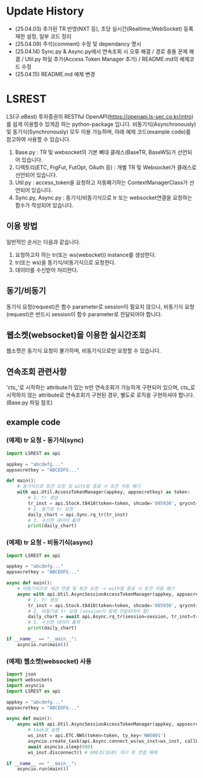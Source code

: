 # Update History
- (25.04.03) 추가된 TR 반영(NXT 등), 초당 실시간(Realtime;WebSocket) 등록제한 설정, 일부 코드 정리
- (25.04.09) 주석(comment) 수정 및 dependancy 명시
- (25.04.14) Sync.py & Async.py에서 연속조회 시 오류 해결 / 경로 충돌 문제 해결 / Util.py 파일 추가(Access Token Manager 추가) / README.md의 예제코드 수정
- (25.04.15) README.md 예제 변경

# LSREST
LS(구.eBest) 투자증권의 RESTful OpenAPI(https://openapi.ls-sec.co.kr/intro)를 쉽게 이용할수 있게끔 하는 python-package 입니다.
비동기식(Asynchronously) 및 동기식(Synchronously) 모두 이용 가능하며, 
아래 예제 코드(example code)를 참고하여 사용할 수 있습니다.
1. Base.py : TR 및 websocket의 기본 뼈대 클래스(BaseTR, BaseWS)가 선언되어 있습니다.
2. 디렉토리(ETC, FrgFut, FutOpt, OAuth 등) : 개별 TR 및 Websocket가 클래스로 선언되어 있습니다.
3. Util.py : access_token을 요청하고 자동폐기하는 ContextManagerClass가 선언되어 있습니다.
4. Sync.py, Async.py : 동기식/비동기식으로 tr 또는 websocket연결을 요청하는 함수가 작성되어 있습니다.
 
## 이용 방법
일반적인 순서는 다음과 같습니다.
1. 요청하고자 하는 tr(또는 ws(webscket)) instance를 생성한다.
2. tr(또는 ws)을 동기식/비동기식으로 요청한다.
3. 데이터를 수신받아 처리한다.

## 동기/비동기
동기식 요청(request)은 함수 parameter로 session이 필요치 않으나, 
비동기식 요청(request)은 반드시 session이 함수 parameter로 전달되어야 합니다.

## 웹소켓(websocket)을 이용한 실시간조회
웹소켓은 동기식 요청이 불가하며, 비동기식으로만 요청할 수 있습니다.

## 연속조회 관련사항
'cts_'로 시작하는 attribute가 있는 tr만 연속조회가 가능하게 구현되어 있으며,
cts_로 시작하지 않는 attribute로 연속조회가 구현된 경우, 별도로 로직을 구현하셔야 합니다. (Base.py 파일 참조)


## example code

### (예제) tr 요청 - 동기식(sync)

```python
import LSREST as api

appkey = "abcdefg..."
appsecretkey = "ABCEDFG..."

def main():
    # 동기식으로 토큰 요청 및 with절 종료 시 토큰 자동 폐기
    with api.Util.AccessTokenManager(appkey, appsecretkey) as token:
        # 1. tr 생성
        tr_inst = api.Stock.t8410(token=token, shcode='005930', qrycnt=1000, sdate='20200101', edate='20230926')
        # 2. 동기로 tr 요청
        daily_chart = api.Sync.rq_tr(tr_inst)
        # 3. 수신한 데이터 출력
        print(daily_chart)
```

### (예제) tr 요청 - 비동기식(async)
```python
import LSREST as api

appkey = "abcdefg..."
appsecretkey = "ABCEDFG..."

async def main():
    # 비동기식으로 세션 연결 및 토큰 요청 -> with절 종료 시 토큰 자동 폐기
    async with api.Util.AsyncSessionAccessTokenManager(appkey, appsecretkey) as (session, token):
        # 1. tr 생성
        tr_inst = api.Stock.t8410(token=token, shcode='005930', qrycnt=1000, sdate='20200101', edate='20230926')
        # 2. 비동기로 tr 요청 (session이 함께 전달되어야 함)
        daily_chart = await api.Async.rq_tr(session=session, tr_inst=tr_inst)
        # 3. 수신한 데이터 출력
        print(daily_chart)

if __name__ == "__main__":
    asyncio.run(main())

```

### (예제) 웹소켓(websocket) 사용

```python
import json
import websockets
import asyncio
import LSREST as api

appkey = "abcdefg..."
appsecretkey = "ABCEDFG..."

async def main():
    async with api.Util.AsyncSessionAccessTokenManager(appkey, appsecretkey) as (session, token):
        # task로 실행
        ws_inst = api.ETC.NWS(token=token, ty_key='NWS001')
        asyncio.create_task(api.Async.connect_ws(ws_inst=ws_inst, callback=print))
        await asyncio.sleep(600)        
        ws_inst.disconnect() # 600초(10분) 대기 후 연결 해제

if __name__ == "__main__":
    asyncio.run(main())
```
